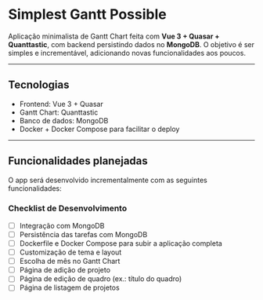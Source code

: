 # Simplest Gantt Possible

Aplicação minimalista de Gantt Chart feita com **Vue 3 + Quasar + Quanttastic**, com backend persistindo dados no **MongoDB**. O objetivo é ser simples e incrementável, adicionando novas funcionalidades aos poucos.

---

## Tecnologias

- Frontend: Vue 3 + Quasar
- Gantt Chart: Quanttastic
- Banco de dados: MongoDB
- Docker + Docker Compose para facilitar o deploy

---

## Funcionalidades planejadas

O app será desenvolvido incrementalmente com as seguintes funcionalidades:

### Checklist de Desenvolvimento

- [ ] Integração com MongoDB
- [ ] Persistência das tarefas com MongoDB
- [ ] Dockerfile e Docker Compose para subir a aplicação completa
- [ ] Customização de tema e layout
- [ ] Escolha de mês no Gantt Chart
- [ ] Página de adição de projeto
- [ ] Página de edição de quadro (ex.: título do quadro)
- [ ] Página de listagem de projetos
